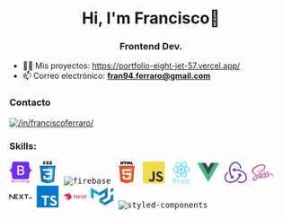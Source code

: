 <h1 align="center">Hi, I'm Francisco👋</h1>
<h3 align="center">Frontend Dev.</h3>

- 👨‍💻 Mis proyectos: https://portfolio-eight-jet-57.vercel.app/
- 📫 Correo electrónico: **fran94.ferraro@gmail.com**

<h3 align="left">Contacto</h3>
<p align="left">
  <a href="https://linkedin.com/in/in/franciscoferraro/" target="blank"><img align="center" src="https://raw.githubusercontent.com/rahuldkjain/github-profile-readme-generator/master/src/images/icons/Social/linked-in-alt.svg" alt="/in/franciscoferraro/" height="30" width="40" /></a>


</p>

<h3 align="left">Skills:</h3>
<p align="left">
  <!--- Agrupar los íconos en filas de máximo 8 -->
  <div>
    <kbd>
      <img src="https://raw.githubusercontent.com/devicons/devicon/master/icons/bootstrap/bootstrap-plain-wordmark.svg" alt="bootstrap" width="40" height="40"/>
    </kbd>
    <kbd>
      <img src="https://raw.githubusercontent.com/devicons/devicon/master/icons/css3/css3-original-wordmark.svg" alt="css3" width="40" height="40"/>
    </kbd>
    <kbd>
      <img src="https://www.vectorlogo.zone/logos/firebase/firebase-icon.svg" alt="firebase" width="40" height="40"/>
    </kbd>
    <kbd>
      <img src="https://raw.githubusercontent.com/devicons/devicon/master/icons/html5/html5-original-wordmark.svg" alt="html5" width="40" height="40"/>
    </kbd>
    <kbd>
      <img src="https://raw.githubusercontent.com/devicons/devicon/master/icons/javascript/javascript-original.svg" alt="javascript" width="40" height="40"/>
    </kbd>
    <kbd>
      <img src="https://raw.githubusercontent.com/devicons/devicon/master/icons/react/react-original-wordmark.svg" alt="react" width="40" height="40"/>
    </kbd>
    <kbd>
      <img src="https://github.com/devicons/devicon/blob/master/icons/vuejs/vuejs-original.svg" alt="vue" width="40" height="40"/>
    </kbd>
    <kbd>
      <img src="https://raw.githubusercontent.com/devicons/devicon/master/icons/redux/redux-original.svg" alt="redux" width="40" height="40"/>
    </kbd>
    <kbd>
      <img src="https://raw.githubusercontent.com/devicons/devicon/master/icons/sass/sass-original.svg" alt="sass" width="40" height="40"/>
    </kbd>
  </div>
  
  <div>
    <kbd>
      <img src="https://raw.githubusercontent.com/devicons/devicon/1119b9f84c0290e0f0b38982099a2bd027a48bf1/icons/nextjs/nextjs-original-wordmark.svg" alt="nextjs" width="40" height="40"/>
    </kbd>
    <kbd>
      <img src="https://raw.githubusercontent.com/devicons/devicon/1119b9f84c0290e0f0b38982099a2bd027a48bf1/icons/typescript/typescript-original.svg" alt="typescript" width="40" height="40"/>
    </kbd>
    <kbd>
      <img src="https://raw.githubusercontent.com/devicons/devicon/1119b9f84c0290e0f0b38982099a2bd027a48bf1/icons/nestjs/nestjs-plain-wordmark.svg" alt="nestjs" width="40" height="40"/>
    </kbd>
    <kbd>
      <img src="https://raw.githubusercontent.com/devicons/devicon/1119b9f84c0290e0f0b38982099a2bd027a48bf1/icons/materialui/materialui-original.svg" alt="material-ui" width="40" height="40"/>
    </kbd>
    <kbd>
      <img src="https://miro.medium.com/v2/resize:fit:318/1*7jRD5QhgARucFKvRHFxpOg.png" alt="styled-components" width="40" height="40"/>
    </kbd>
  </div>
</p>

